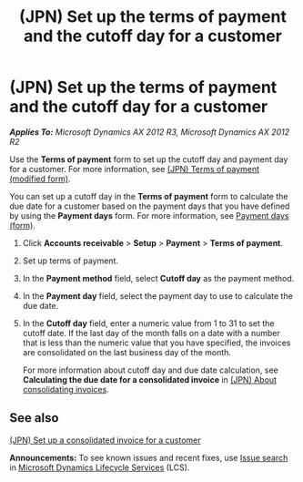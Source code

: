 ﻿---
title: (JPN) Set up the terms of payment and the cutoff day for a customer
TOCTitle: (JPN) Set up the terms of payment and the cutoff day for a customer
ms:assetid: b313025b-d484-4ba7-a3b7-11e105300cad
ms:mtpsurl: https://technet.microsoft.com/en-us/library/JJ711225(v=AX.60)
ms:contentKeyID: 49386535
ms.date: 04/18/2014
mtps_version: v=AX.60
---

# (JPN) Set up the terms of payment and the cutoff day for a customer 


_**Applies To:** Microsoft Dynamics AX 2012 R3, Microsoft Dynamics AX 2012 R2_

Use the **Terms of payment** form to set up the cutoff day and payment day for a customer. For more information, see [(JPN) Terms of payment (modified form)](https://technet.microsoft.com/en-us/library/jj711223\(v=ax.60\)).

You can set up a cutoff day in the **Terms of payment** form to calculate the due date for a customer based on the payment days that you have defined by using the **Payment days** form. For more information, see [Payment days (form)](https://technet.microsoft.com/en-us/library/aa553269\(v=ax.60\)).

1.  Click **Accounts receivable** \> **Setup** \> **Payment** \> **Terms of payment**.

2.  Set up terms of payment.

3.  In the **Payment method** field, select **Cutoff day** as the payment method.

4.  In the **Payment day** field, select the payment day to use to calculate the due date.

5.  In the **Cutoff day** field, enter a numeric value from 1 to 31 to set the cutoff date. If the last day of the month falls on a date with a number that is less than the numeric value that you have specified, the invoices are consolidated on the last business day of the month.
    
    For more information about cutoff day and due date calculation, see **Calculating the due date for a consolidated invoice** in [(JPN) About consolidating invoices](jpn-about-consolidating-invoices.md).

## See also

[(JPN) Set up a consolidated invoice for a customer](jpn-set-up-a-consolidated-invoice-for-a-customer.md)

  
**Announcements:** To see known issues and recent fixes, use [Issue search](http://go.microsoft.com/fwlink/?linkid=389258) in [Microsoft Dynamics Lifecycle Services](http://go.microsoft.com/fwlink/?linkid=306505) (LCS).

